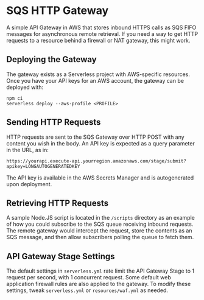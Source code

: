 # SQS HTTP Gateway

A simple API Gateway in AWS that stores inbound HTTPS calls as SQS FIFO messages for asynchronous remote retrieval. If you need a way to get HTTP requests to a resource behind a firewall or NAT gateway, this might work.


## Deploying the Gateway

The gateway exists as a Serverless project with AWS-specific resources. Once you have your API keys for an AWS account, the gateway can be deployed with:

    npm ci
    serverless deploy --aws-profile <PROFILE>


## Sending HTTP Requests

HTTP requests are sent to the SQS Gateway over HTTP POST with any content you wish in the body. An API key is expected as a query parameter in the URL, as in:

    https://yourapi.execute-api.yourregion.amazonaws.com/stage/submit?apikey=LONGAUTOGENERATEDKEY

The API key is available in the AWS Secrets Manager and is autogenerated upon deployment.


## Retrieving HTTP Requests

A sample Node.JS script is located in the `/scripts` directory as an example of how you could subscribe to the SQS queue receiving inbound requests. The remote gateway would intercept the request, store the contents as an SQS message, and then allow subscribers polling the queue to fetch them.


## API Gateway Stage Settings

The default settings in `serverless.yml` rate limit the API Gateway Stage to 1 request per second, with 1 concurrent request. Some default web application firewall rules are also applied to the gateway. To modify these settings, tweak `serverless.yml` or `resources/waf.yml` as needed.
